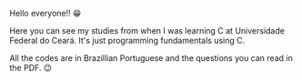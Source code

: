Hello everyone!! 😁

Here you can see my studies from when I was learning C at Universidade Federal do Ceará. 
It's just programming fundamentals using C. 

All the codes are in Brazillian Portuguese and the questions you can read in the PDF. 😉 